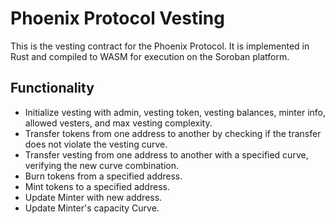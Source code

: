# Phoenix Protocol Vesting

This is the vesting contract for the Phoenix Protocol. It is implemented in Rust and compiled to WASM for execution on the Soroban platform.

## Functionality

- Initialize vesting with admin, vesting token, vesting balances, minter info, allowed vesters, and max vesting complexity.
- Transfer tokens from one address to another by checking if the transfer does not violate the vesting curve.
- Transfer vesting from one address to another with a specified curve, verifying the new curve combination.
- Burn tokens from a specified address.
- Mint tokens to a specified address.
- Update Minter with new address.
- Update Minter's capacity Curve.
